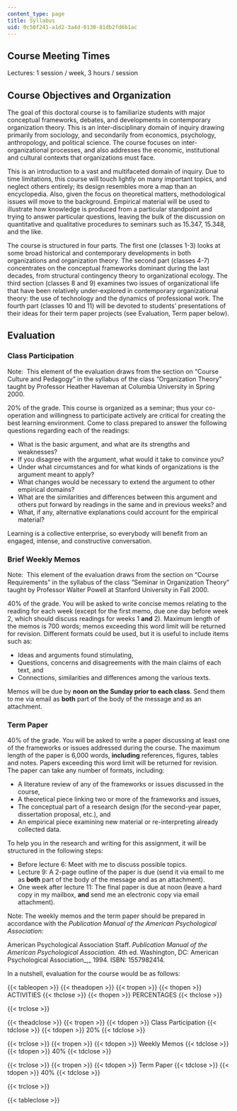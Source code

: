 ```yaml
---
content_type: page
title: Syllabus
uid: 0c50f241-a1d2-3a4d-0130-81db2fd6b1ac
---
```


Course Meeting Times
--------------------

Lectures: 1 session / week, 3 hours / session

Course Objectives and Organization
----------------------------------

The goal of this doctoral course is to familiarize students with major conceptual frameworks, debates, and developments in contemporary organization theory. This is an inter-disciplinary domain of inquiry drawing primarily from sociology, and secondarily from economics, psychology, anthropology, and political science. The course focuses on inter-organizational processes, and also addresses the economic, institutional and cultural contexts that organizations must face.

This is an introduction to a vast and multifaceted domain of inquiry. Due to time limitations, this course will touch lightly on many important topics, and neglect others entirely; its design resembles more a map than an encyclopedia. Also, given the focus on theoretical matters, methodological issues will move to the background. Empirical material will be used to illustrate how knowledge is produced from a particular standpoint and trying to answer particular questions, leaving the bulk of the discussion on quantitative and qualitative procedures to seminars such as 15.347, 15.348, and the like.

The course is structured in four parts. The first one (classes 1-3) looks at some broad historical and contemporary developments in both organizations and organization theory. The second part (classes 4-7) concentrates on the conceptual frameworks dominant during the last decades, from structural contingency theory to organizational ecology. The third section (classes 8 and 9) examines two issues of organizational life that have been relatively under-explored in contemporary organizational theory: the use of technology and the dynamics of professional work. The fourth part (classes 10 and 11) will be devoted to students' presentations of their ideas for their term paper projects (see Evaluation, Term paper below).

Evaluation
----------

### Class Participation

Note:  This element of the evaluation draws from the section on “Course Culture and Pedagogy” in the syllabus of the class “Organization Theory” taught by Professor Heather Haveman at Columbia University in Spring 2000.

20% of the grade. This course is organized as a seminar; thus your co-operation and willingness to participate actively are critical for creating the best learning environment. Come to class prepared to answer the following questions regarding each of the readings:

*   What is the basic argument, and what are its strengths and weaknesses?
*   If you disagree with the argument, what would it take to convince you?
*   Under what circumstances and for what kinds of organizations is the argument meant to apply?
*   What changes would be necessary to extend the argument to other empirical domains?
*   What are the similarities and differences between this argument and others put forward by readings in the same and in previous weeks? and
*   What, if any, alternative explanations could account for the empirical material?

Learning is a collective enterprise, so everybody will benefit from an engaged, intense, and constructive conversation.

### Brief Weekly Memos

Note:  This element of the evaluation draws from the section on “Course Requirements” in the syllabus of the class “Seminar in Organization Theory” taught by Professor Walter Powell at Stanford University in Fall 2000.

40% of the grade. You will be asked to write concise memos relating to the reading for each week (except for the first memo, due one day before week 2, which should discuss readings for weeks 1 **and** 2). Maximum length of the memos is 700 words; memos exceeding this word limit will be returned for revision. Different formats could be used, but it is useful to include items such as:

*   Ideas and arguments found stimulating,
*   Questions, concerns and disagreements with the main claims of each text, and
*   Connections, similarities and differences among the various texts.

Memos will be due by **noon on the Sunday prior to each class**. Send them to me via email as **both** part of the body of the message and as an attachment.

### Term Paper

40% of the grade. You will be asked to write a paper discussing at least one of the frameworks or issues addressed during the course. The maximum length of the paper is 6,000 words, **including** references, figures, tables and notes. Papers exceeding this word limit will be returned for revision. The paper can take any number of formats, including:

*   A literature review of any of the frameworks or issues discussed in the course,
*   A theoretical piece linking two or more of the frameworks and issues,
*   The conceptual part of a research design (for the second-year paper, dissertation proposal, etc.), and
*   An empirical piece examining new material or re-interpreting already collected data.

To help you in the research and writing for this assignment, it will be structured in the following steps:

*   Before lecture 6: Meet with me to discuss possible topics. 
*   Lecture 9: A 2-page outline of the paper is due (send it via email to me as **both** part of the body of the message and as an attachment).
*   One week after lecture 11: The final paper is due at noon (leave a hard copy in my mailbox, **and** send me an electronic copy via email attachment).

Note: The weekly memos and the term paper should be prepared in accordance with the _Publication Manual of the American Psychological Association:_

American Psychological Association Staff. _Publication Manual of the American Psychological Association._ 4th ed. Washington, DC: American Psychological Association_,_ 1994. ISBN: 1557982414.

In a nutshell, evaluation for the course would be as follows:

{{< tableopen >}}
{{< theadopen >}}
{{< tropen >}}
{{< thopen >}}
ACTIVITIES
{{< thclose >}}
{{< thopen >}}
PERCENTAGES
{{< thclose >}}

{{< trclose >}}

{{< theadclose >}}
{{< tropen >}}
{{< tdopen >}}
Class Participation
{{< tdclose >}}
{{< tdopen >}}
20%
{{< tdclose >}}

{{< trclose >}}
{{< tropen >}}
{{< tdopen >}}
Weekly Memos
{{< tdclose >}}
{{< tdopen >}}
40%
{{< tdclose >}}

{{< trclose >}}
{{< tropen >}}
{{< tdopen >}}
Term Paper
{{< tdclose >}}
{{< tdopen >}}
40%
{{< tdclose >}}

{{< trclose >}}

{{< tableclose >}}